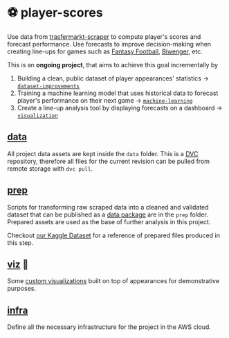 # :soccer: player-scores
Use data from [trasfermarkt-scraper](https://github.com/dcaribou/transfermarkt-scraper) to compute player's scores and forecast performance. Use forecasts to improve decision-making when creating line-ups for games such as [Fantasy Football](https://fantasy.premierleague.com/), [Biwenger](https://www.biwenger.com/), etc. 

This is an **ongoing project**, that aims to achieve this goal incrementally by

1. Building a clean, public dataset of player appearances' statistics &#8594; [`dataset-improvements`](https://github.com/dcaribou/player-scores/issues?q=is%3Aissue+is%3Aopen+label%3A%22dataset+improvements%22)
2. Training a machine learning model that uses historical data to forecast player's performance on their next game &#8594; [`machine-learning`](https://github.com/dcaribou/player-scores/issues?q=is%3Aissue+is%3Aopen+label%3A%22machine+learning%22)
3. Create a line-up analysis tool by displaying forecasts on a dashboard &#8594; [`visualization`](https://github.com/dcaribou/player-scores/issues?q=is%3Aissue+is%3Aopen+label%3Avisualizations)

## [data](data)
All project data assets are kept inside the `data` folder. This is a [DVC](https://dvc.org/) repository, therefore all files for the current revision can be pulled from remote storage with `dvc pull`.

## [prep](prep)
Scripts for transforming raw scraped data into a cleaned and validated dataset that can be published as a [data package](https://specs.frictionlessdata.io/) are in the `prep` folder. Prepared assets are used as the base of further analysis in this project.

Checkout [our Kaggle Dataset](https://www.kaggle.com/davidcariboo/player-scores) for a reference of prepared files produced in this step.

## [viz](viz) 🚧
Some [custom visualizations](https://public.tableau.com/views/Dashboard_16101859073170/OffensivePerformance?:language=es&:display_count=y&publish=yes&:origin=viz_share_link) built on top of appearances for demonstrative purposes.

## [infra](infra)
Define all the necessary infrastructure for the project in the AWS cloud.

